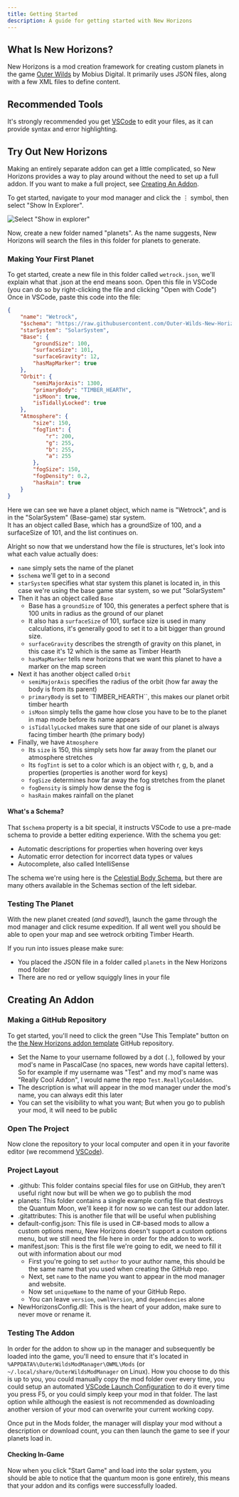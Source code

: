 ```yaml
---
title: Getting Started
description: A guide for getting started with New Horizons
---
```


## What Is New Horizons?

New Horizons is a mod creation framework for creating custom planets in the game [Outer Wilds](https://www.mobiusdigitalgames.com/outer-wilds.html) by Mobius Digital. It primarily uses JSON files, along with a few XML files to define content.

## Recommended Tools

It's strongly recommended you get [VSCode](https://code.visualstudio.com/) to edit your files, as it can provide syntax and error highlighting.

## Try Out New Horizons

Making an entirely separate addon can get a little complicated, so New Horizons provides a way to play around without the need to set up a full addon. If you want to make a full project, see [Creating An Addon](#creating-an-addon).

To get started, navigate to your mod manager and click the ⋮ symbol, then select "Show In Explorer".

![Select "Show in explorer"](@/assets/docs-images/getting_started/mod_manager_show_in_explorer.webp)

Now, create a new folder named "planets". As the name suggests, New Horizons will search the files in this folder for planets to generate.

### Making Your First Planet

To get started, create a new file in this folder called `wetrock.json`, we'll explain what that .json at the end means soon.
Open this file in VSCode (you can do so by right-clicking the file and clicking "Open with Code")
Once in VSCode, paste this code into the file:

```json title="wetrock.json"
{
    "name": "Wetrock",
    "$schema": "https://raw.githubusercontent.com/Outer-Wilds-New-Horizons/new-horizons/main/NewHorizons/Schemas/body_schema.json",
    "starSystem": "SolarSystem",
    "Base": {
        "groundSize": 100,
        "surfaceSize": 101,
        "surfaceGravity": 12,
        "hasMapMarker": true
    },
    "Orbit": {
        "semiMajorAxis": 1300,
        "primaryBody": "TIMBER_HEARTH",
        "isMoon": true,
        "isTidallyLocked": true
    },
    "Atmosphere": {
        "size": 150,
        "fogTint": {
            "r": 200,
            "g": 255,
            "b": 255,
            "a": 255
        },
        "fogSize": 150,
        "fogDensity": 0.2,
        "hasRain": true
    }
}
```

Here we can see we have a planet object, which name is "Wetrock", and is in the "SolarSystem" (Base-game) star system.  
It has an object called Base, which has a groundSize of 100, and a surfaceSize of 101, and the list continues on.

Alright so now that we understand how the file is structures, let's look into what each value actually does:

-   `name` simply sets the name of the planet
-   `$schema` we'll get to in a second
-   `starSystem` specifies what star system this planet is located in, in this case we're using the base game star system, so we put "SolarSystem"
-   Then it has an object called `Base`
    -   Base has a `groundSize` of 100, this generates a perfect sphere that is 100 units in radius as the ground of our planet
    -   It also has a `surfaceSize` of 101, surface size is used in many calculations, it's generally good to set it to a bit bigger than ground size.
    -   `surfaceGravity` describes the strength of gravity on this planet, in this case it's 12 which is the same as Timber Hearth
    -   `hasMapMarker` tells new horizons that we want this planet to have a marker on the map screen
-   Next it has another object called `Orbit`
    -   `semiMajorAxis` specifies the radius of the orbit (how far away the body is from its parent)
    -   `primaryBody` is set to `TIMBER_HEARTH``, this makes our planet orbit timber hearth
    -   `isMoon` simply tells the game how close you have to be to the planet in map mode before its name appears
    -   `isTidallyLocked` makes sure that one side of our planet is always facing timber hearth (the primary body)
-   Finally, we have `Atmosphere`
    -   Its `size` is 150, this simply sets how far away from the planet our atmosphere stretches
    -   Its `fogTint` is set to a color which is an object with r, g, b, and a properties (properties is another word for keys)
    -   `fogSize` determines how far away the fog stretches from the planet
    -   `fogDensity` is simply how dense the fog is
    -   `hasRain` makes rainfall on the planet

#### What's a Schema?

That `$schema` property is a bit special, it instructs VSCode to use a pre-made schema to provide a better editing experience.
With the schema you get:

-   Automatic descriptions for properties when hovering over keys
-   Automatic error detection for incorrect data types or values
-   Autocomplete, also called IntelliSense

The schema we're using here is the [Celestial Body Schema](/schemas/body-schema), but there are many others available in the Schemas section of the left sidebar.

### Testing The Planet

With the new planet created (_and saved!_), launch the game through the mod manager and click resume expedition. If all went well you should be able to open your map and see wetrock orbiting Timber Hearth.

If you run into issues please make sure:

-   You placed the JSON file in a folder called `planets` in the New Horizons mod folder
-   There are no red or yellow squiggly lines in your file

## Creating An Addon

### Making a GitHub Repository

To get started, you'll need to click the green "Use This Template" button on the [the New Horizons addon template](https://github.com/xen-42/ow-new-horizons-config-template) GitHub repository.

-   Set the Name to your username followed by a dot (`.`), followed by your mod's name in PascalCase (no spaces, new words have capital letters). So for example if my username was "Test" and my mod's name was "Really Cool Addon", I would name the repo `Test.ReallyCoolAddon`.
-   The description is what will appear in the mod manager under the mod's name, you can always edit this later
-   You can set the visibility to what you want; But when you go to publish your mod, it will need to be public

### Open The Project

Now clone the repository to your local computer and open it in your favorite editor (we recommend [VSCode](https://code.visualstudio.com/)).

### Project Layout

-   .github: This folder contains special files for use on GitHub, they aren't useful right now but will be when we go to publish the mod
-   planets: This folder contains a single example config file that destroys the Quantum Moon, we'll keep it for now so we can test our addon later.
-   .gitattributes: This is another file that will be useful when publishing
-   default-config.json: This file is used in C#-based mods to allow a custom options menu, New Horizons doesn't support a custom options menu, but we still need the file here in order for the addon to work.
-   manifest.json: This is the first file we're going to edit, we need to fill it out with information about our mod
    -   First you're going to set `author` to your author name, this should be the same name that you used when creating the GitHub repo.
    -   Next, set `name` to the name you want to appear in the mod manager and website.
    -   Now set `uniqueName` to the name of your GitHub Repo.
    -   You can leave `version`, `owmlVersion`, and `dependencies` alone
-   NewHorizonsConfig.dll: This is the heart of your addon, make sure to never move or rename it.

### Testing The Addon

In order for the addon to show up in the manager and subsequently be loaded into the game, you'll need to ensure that it's located in `%APPDATA%\OuterWildsModManager\OWML\Mods` (or `~/.local/share/OuterWildsModManager` on Linux). How you choose to do this is up to you, you could manually copy the mod folder over every time, you could setup an automated [VSCode Launch Configuration](https://code.visualstudio.com/Docs/editor/debugging#_launch-configurations) to do it every time you press F5, or you could simply keep your mod in that folder. The last option while although the easiest is not recommended as downloading another version of your mod can overwrite your current working copy.

Once put in the Mods folder, the manager will display your mod without a description or download count, you can then launch the game to see if your planets load in.

#### Checking In-Game

Now when you click "Start Game" and load into the solar system, you should be able to notice that the quantum moon is gone entirely, this means that your addon and its configs were successfully loaded.
